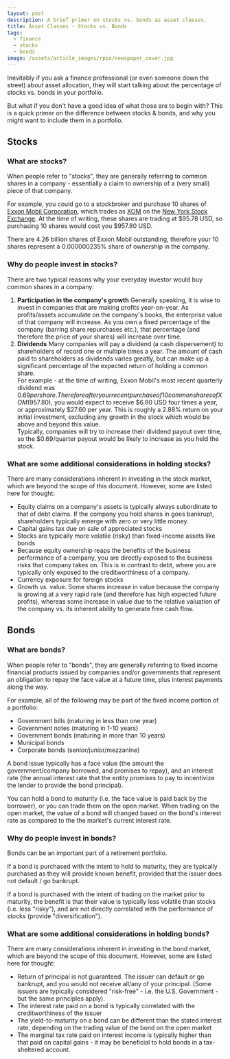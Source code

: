 ```yaml
---
layout: post
description: A brief primer on stocks vs. bonds as asset classes.
title: Asset Classes - Stocks vs. Bonds
tags: 
  - finance
  - stocks
  - bonds
image: /assets/article_images/rpio/newspaper_cover.jpg
---
```


Inevitably if you ask a finance professional (or even someone down the street) about asset allocation, they will start talking about the percentage of stocks vs. bonds in your portfolio.

But what if you don't have a good idea of what those are to begin with?  This is a quick primer on the difference between stocks & bonds, and why you might want to include them in a portfolio.


## Stocks ##

### What are stocks? ###

When people refer to "stocks", they are generally referring to common shares in a company - essentially a claim to ownership of a (very small) piece of that company.

For example, you could go to a stockbroker and purchase 10 shares of [Exxon Mobil Corporation](http://corporate.exxonmobil.com/), which trades as [XOM](https://www.google.com/finance?cid=663876) on the [New York Stock Exchange](https://www.nyse.com/index). At the time of writing, these shares are trading at $95.78 USD, so purchasing 10 shares would cost you $957.80 USD.

There are 4.26 billion shares of Exxon Mobil outstanding, therefore your 10 shares represent a 0.000000235% share of ownership in the company.

### Why do people invest in stocks? ###

There are two typical reasons why your everyday investor would buy common shares in a company:

1. **Participation in the company's growth**
    Generally speaking, it is wise to invest in companies that are making profits year-on-year. As profits/assets accumulate on the company's books, the enterprise value of that company will increase. As you own a fixed percentage of the company (barring share repurchases etc.), that percentage (and therefore the price of your shares) will increase over time.
2. **Dividends**
    Many companies will pay a dividend (a cash dispersement) to shareholders of record one or multiple times a year. The amount of cash paid to shareholders as dividends varies greatly, but can make up a significant percentage of the expected return of holding a common share.  
    For example - at the time of writing, Exxon Mobil's most recent quarterly dividend was $0.69 per share. Therefore after your recent purchase of 10 common shares of XOM ($957.80), you would expect to receive $6.90 USD four times a year, or approximately $27.60 per year.  This is roughly a 2.88% return on your initial investment, excluding any growth in the stock which would be above and beyond this value.  
    Typically, companies will try to increase their dividend payout over time, so the $0.69/quarter payout would be likely to increase as you held the stock.
    
### What are some additional considerations in holding stocks? ###

There are many considerations inherent in investing in the stock market, which are beyond the scope of this document. However, some are listed here for thought:

- Equity claims on a company's assets is typically always subordinate to that of debt claims. If the company you hold shares in goes bankrupt, shareholders typically emerge with zero or very little money.
- Capital gains tax due on sale of appreciated stocks
- Stocks are typically more volatile (risky) than fixed-income assets like bonds
- Because equity ownership reaps the benefits of the business performance of a company, you are directly exposed to the business risks that company takes on. This is in contrast to debt, where you are typically only exposed to the creditworthiness of a company.
- Currency exposure for foreign stocks
- Growth vs. value.  Some shares increase in value because the company is growing at a very rapid rate (and therefore has high expected future profits), whereas some increase in value due to the relative valuation of the company vs. its inherent ability to generate free cash flow.

## Bonds ##

### What are bonds? ###

When people refer to "bonds", they are generally referring to fixed income financial products issued by companies and/or governments that represent an obligation to repay the face value at a future time, plus interest payments along the way.

For example, all of the following may be part of the fixed income portion of a portfolio:

- Government bills (maturing in less than one year)
- Government notes (maturing in 1-10 years)
- Government bonds (maturing in more than 10 years)
- Municipal bonds
- Corporate bonds (senior/junior/mezzanine)

A bond issue typically has a face value (the amount the government/company borrowed, and promises to repay), and an interest rate (the annual interest rate that the entity promises to pay to incentivize the lender to provide the bond principal).

You can hold a bond to maturity (i.e. the face value is paid back by the borrower), or you can trade them on the open market.  When trading on the open market, the value of a bond will changed based on the bond's interest rate as compared to the the market's current interest rate.

### Why do people invest in bonds? ###

Bonds can be an important part of a retirement portfolio.

If a bond is purchased with the intent to hold to maturity, they are typically purchased as they will provide known benefit, provided that the issuer does not default / go bankrupt.

If a bond is purchased with the intent of trading on the market prior to maturity, the benefit is that their value is typically less volatile than stocks (i.e. less "risky"), and are not directly correlated with the performance of stocks (provide "diversification").

### What are some additional considerations in holding bonds? ###

There are many considerations inherent in investing in the bond market, which are beyond the scope of this document. However, some are listed here for thought:

- Return of principal is not guaranteed. The issuer can default or go bankrupt, and you would not receive all/any of your principal. (Some issuers are typically considered "risk-free" - i.e. the U.S. Government - but the same principles apply).
- The interest rate paid on a bond is typically correlated with the creditworthiness of the issuer
- The yield-to-maturity on a bond can be different than the stated interest rate, depending on the trading value of the bond on the open market
- The marginal tax rate paid on interest income is typically higher than that paid on capital gains - it may be beneficial to hold bonds in a tax-sheltered account.

